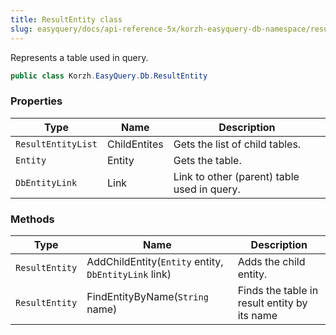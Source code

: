 ```yaml
---
title: ResultEntity class
slug: easyquery/docs/api-reference-5x/korzh-easyquery-db-namespace/resultentity-class
---
```



Represents a table used in query.
```csharp
public class Korzh.EasyQuery.Db.ResultEntity

```

### Properties

| Type | Name | Description | 
| --- | --- | --- | 
| `ResultEntityList` | ChildEntites | Gets the list of child tables. | 
| `Entity` | Entity | Gets the table. | 
| `DbEntityLink` | Link | Link to other (parent) table used in query. | 


### Methods

| Type | Name | Description | 
| --- | --- | --- | 
| `ResultEntity` | AddChildEntity(`Entity` entity, `DbEntityLink` link) | Adds the child entity. | 
| `ResultEntity` | FindEntityByName(`String` name) | Finds the table in result entity by its name |